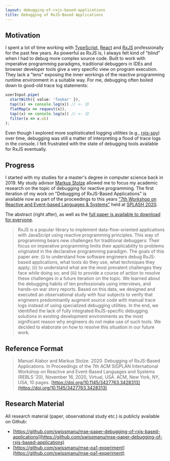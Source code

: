 ```yaml
---
layout: debugging-of-rxjs-based-applications
title: Debugging of RxJS-Based Applications
---
```


## Motivation

I spent a lot of time working with [TypeScript](https://www.typescriptlang.org/), [React](https://reactjs.org/) and [RxJS](https://rxjs.dev/) professionally for the past few years. As powerful as RxJS is, I always felt kind of "blind" when I had to debug more complex source code. Built to work with imperative programming paradigms, traditional debuggers in IDEs and browser developer tools give a very specific view on program execution. They lack a "lens" exposing the inner workings of the reactive programming runtime environment in a suitable way. For me, debugging often boiled down to good-old trace log statements:

```typescript
userInput.pipe(
  startWith({ value: 'foobar' }),
  tap((x) => console.log(x)) // <- 😔
  flatMap(x => request(x)),
  tap((x) => console.log(x)) // <- 😔
  filter(x => x.ok)
);
```

Even though I explored more sophisticated logging utilities (e.g., [rxjs-spy](https://github.com/cartant/rxjs-spy)) over time, debugging was still a matter of interpreting a flood of trace logs in the console. I felt frustrated with the state of debugging tools available for RxJS eventually.


## Progress

I started with my studies for a master's degree in computer science back in 2019. My study advisor [Markus Stolze](https://twitter.com/markusstolze) allowed me to focus my academic research on the topic of debugging for reactive programming. The first iteration of my work on "Debugging of RxJS-Based Applications" is available now as part of the proceedings to this years ["7th Workshop on Reactive and Event-based Languages & Systems"](https://2020.splashcon.org/home/rebls-2020) held at [SPLASH 2020](https://2020.splashcon.org/).

The abstract (right after), as well as the [full paper is available to download for everyone](/assets/splashws20reblsmain-p3-p-2b9e349-48142-final.pdf).

> RxJS is a popular library to implement data-flow-oriented applications with JavaScript using reactive programming principles. This way of programming bears new challenges for traditional debuggers: Their focus on imperative programming limits their applicability to problems originated in the declarative programming paradigm. The goals of this paper are: (i) to understand how software engineers debug RxJS- based applications, what tools do they use, what techniques they apply; (ii) to understand what are the most prevalent challenges they face while doing so; and (iii) to provide a course of action to resolve these challenges in a future iteration on the topic. We learned about the debugging habits of ten professionals using interviews, and hands-on war story reports. Based on this data, we designed and executed an observational study with four subjects to verify that engineers predominantly augment source code with manual trace logs instead of using specialized debugging utilities. In the end, we identified the lack of fully integrated RxJS-specific debugging solutions in existing development environments as the most significant reason why engineers do not make use of such tools. We decided to elaborate on how to resolve this situation in our future work.

## Reference Format

> Manuel Alabor and Markus Stolze. 2020. Debugging of RxJS-Based Applications. In Proceedings of the 7th ACM SIGPLAN International Workshop on Reactive and Event-Based Languages and Systems (REBLS ’20), November 16, 2020, Virtual, USA. ACM, New York, NY, USA, 10 pages. [https://doi.org/10.1145/3427763.3428313](https://doi.org/10.1145/3427763.3428313)

## Research Material

All research material (paper, observational study etc.) is publicly available on Github:

- [https://github.com/swissmanu/mse-paper-debugging-of-rxjs-based-applications](https://github.com/swissmanu/mse-paper-debugging-of-rxjs-based-applications)
- [https://github.com/swissmanu/mse-pa1-experiment](https://github.com/swissmanu/mse-pa1-experiment)
